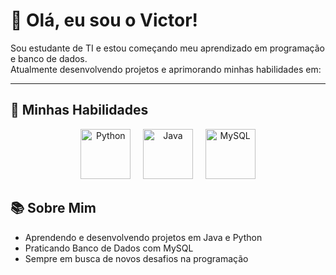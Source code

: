 # 👋 Olá, eu sou o Victor!

Sou estudante de TI e estou começando meu aprendizado em programação e banco de dados.  
Atualmente desenvolvendo projetos e aprimorando minhas habilidades em:

---

## 🚀 Minhas Habilidades

<p align="center">
  <img src="https://cdn.jsdelivr.net/gh/devicons/devicon/icons/python/python-original.svg" alt="Python" width="80" height="80"/>
  &nbsp;&nbsp;&nbsp;
  <img src="https://cdn.jsdelivr.net/gh/devicons/devicon/icons/java/java-original.svg" alt="Java" width="80" height="80"/>
  &nbsp;&nbsp;&nbsp;
  <img src="https://cdn.jsdelivr.net/gh/devicons/devicon/icons/mysql/mysql-original.svg" alt="MySQL" width="80" height="80"/>
</p>

## 📚 Sobre Mim
-  Aprendendo e desenvolvendo projetos em Java e Python 
-  Praticando Banco de Dados com MySQL  
-  Sempre em busca de novos desafios na programação  
  
